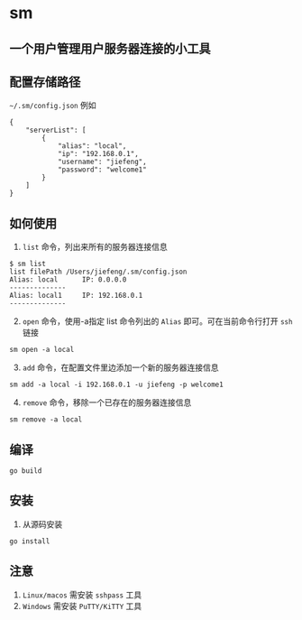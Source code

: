 # sm
## 一个用户管理用户服务器连接的小工具
## 配置存储路径
`~/.sm/config.json`
例如
```
{
    "serverList": [
        {
            "alias": "local",
            "ip": "192.168.0.1",
            "username": "jiefeng",
            "password": "welcome1"
        }
    ]
}
```
## 如何使用
1. `list` 命令，列出来所有的服务器连接信息
```
$ sm list              
list filePath /Users/jiefeng/.sm/config.json 
Alias: local      IP: 0.0.0.0  
--------------
Alias: local1     IP: 192.168.0.1    
--------------
```
2. `open` 命令，使用-a指定 list 命令列出的 `Alias` 即可。可在当前命令行打开 `ssh` 链接
```
sm open -a local
```
3. `add` 命令，在配置文件里边添加一个新的服务器连接信息
```
sm add -a local -i 192.168.0.1 -u jiefeng -p welcome1
```
4. `remove` 命令，移除一个已存在的服务器连接信息
```
sm remove -a local
```

## 编译
```
go build
```
## 安装
1. 从源码安装
```
go install
```
## 注意
1. `Linux/macos` 需安装 `sshpass` 工具
2. `Windows` 需安装 `PuTTY/KiTTY` 工具
